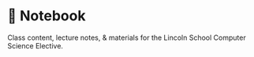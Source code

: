 # 📙 Notebook

Class content, lecture notes, & materials for the Lincoln School Computer Science Elective.
